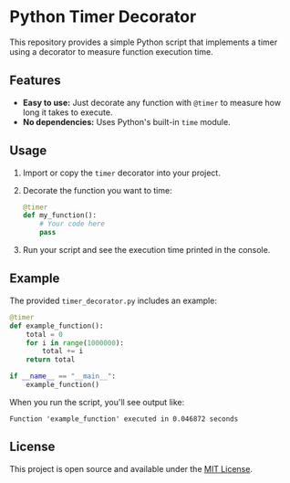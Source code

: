 # Python Timer Decorator

This repository provides a simple Python script that implements a timer using a decorator to measure function execution time.

## Features

- **Easy to use:** Just decorate any function with `@timer` to measure how long it takes to execute.
- **No dependencies:** Uses Python's built-in `time` module.

## Usage

1. Import or copy the `timer` decorator into your project.
2. Decorate the function you want to time:

    ```python
    @timer
    def my_function():
        # Your code here
        pass
    ```

3. Run your script and see the execution time printed in the console.

## Example

The provided `timer_decorator.py` includes an example:

```python
@timer
def example_function():
    total = 0
    for i in range(1000000):
        total += i
    return total

if __name__ == "__main__":
    example_function()
```

When you run the script, you'll see output like:

```
Function 'example_function' executed in 0.046872 seconds
```

## License

This project is open source and available under the [MIT License](LICENSE).
